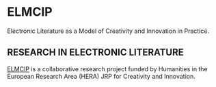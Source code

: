 <!-- @file Instructions for subtheming using the Sass Starterkit. -->
<!-- @defgroup subtheme_sass -->
<!-- @ingroup subtheme -->
# ELMCIP 

Electronic Literature as a Model of Creativity and Innovation in Practice. 

## RESEARCH IN ELECTRONIC LITERATURE

[ELMCIP](https://elmcip.net/) is a collaborative research project funded by Humanities in the European Research Area (HERA) JRP for Creativity and Innovation.


[Bootstrap Framework]: https://getbootstrap.com/docs/3.4/
[Bootstrap Framework Source Files]: https://github.com/twbs/bootstrap-sass
[Sass]: http://sass-lang.com
